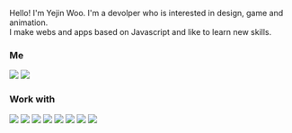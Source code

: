 Hello! I'm Yejin Woo. I'm a devolper who is interested in design, game and animation.  
I make webs and apps based on Javascript and like to learn new skills.


### Me
<a href="yj-woo.tistory.com"><img src="https://img.shields.io/badge/blog-E34F26?style=flat-square&logo=tistory&logoColor=white"/></a>
<a href="yejinwoo.me@gmail.com"><img src="https://img.shields.io/badge/yejinwoo.me@gmail.com-EA4335?style=flat-square&logo=Gmail&logoColor=white"/></a>

### Work with
<img src="https://img.shields.io/badge/HTML5-E34F26?style=flat-square&logo=HTML5&logoColor=white"/> <img src="https://img.shields.io/badge/CSS3-1572B6?style=flat-square&logo=CSS3&logoColor=white"/> <img src="https://img.shields.io/badge/JavaScript-F7DF1E?style=flat-square&logo=JavaScript&logoColor=white"/> <img src="https://img.shields.io/badge/TypeScript-3178C6?style=flat-square&logo=TypeScript&logoColor=white"/> <img src="https://img.shields.io/badge/React-61DAFB?style=flat-square&logo=React&logoColor=white"/> <img src="https://img.shields.io/badge/Node.js-339933?style=flat-square&logo=Node.js&logoColor=white"/> 
<img src="https://img.shields.io/badge/git-F05032?style=flat-square&logo=git&logoColor=white"/> <img src="https://img.shields.io/badge/figma-9C56F6?style=flat-square&logo=figma&logoColor=white"/>
